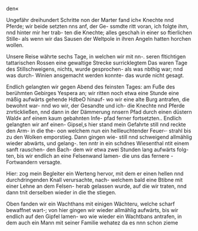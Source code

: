 den«

Ungefähr dreihundert Schritte non der Marter fand ich«
Knechte nnd Pferde; wir beide setzten nns anf, der Ge-
ssmdte ritt voran, ich folgte ihm, nnd hinter mir her trab-
ten die Knechte; alles geschah in einer so ftierlichen Stille-
als wenn wir das Sausen der Weltpole in ihren Angeln
hatten horchen wollen.

Unsere Reise währte sechs Tage, in welchen wir mit nn-.
seren fltichtigen tattarischen Rossen eine gewaltige Strecke
surricklegtem Das waren Tage des Stillschweigens, nichts,
wurde gesprochen- als was nbthig war; nnd was durch-
Winien ansgemacht werden konnte- das wurde nicht gesagt.

Endlich gelangten wir gegen Abend des feinsten Tages:
am Fuße des berühmten Gebirges Yespera an; wir ritten
noch etwa eine Stunde eine mäßig aufwärts gehende HdbeO
hinauf- wo wir eine alte Burg antrafen, die bewohnt war-
nnd wo wir, der Gesandte und ich- die Knechte nnd Pferde
znrtickließen, nnd dann in der Dämmerung nnsern Pfad
durch einen düstern Wald« anf einem kaum gebahnten Infe-
pfad ferner fortsetzten.. Endlich gelangten wir anf einen-
Gipsel,s hier stand mein Gefahrte still nnd reckte den Arm-
in die the- oon welchem nun ein hellleuchtender Feuer-·
strahl bis zu den Wolken emporstieg. Dann gingen wie-
still nnd schweigend allmählig wieder abwärts, und gelang-.
ten nntr in ein schdnes Wiesenthal ntit einem sanft rauschen-
den Bach- dem wir etwa zwei Stunden lang aufwärts folg-
ten, bis wir endlich an eine Felsenwand lamen- die uns
das fernere -Fortwandern versagte.

Hier: zog mein Begleiter ein Werteng hervor, mit dem
er einen hellen nnd durchdringenden Knall verursachte, nach-
welchem bald eine Btibne mit einer Lehne an dem Felsen-
herab gelassen wurde, auf die wir traten, nnd dann tnit
derselben wieder in die the stiegen.

Oben fanden wir ein Wachthans mit einigen Wächteru,
welche scharf bewaffnet wart-; von hier gingen wir wieder
allmählig aufwärts, bis wir endlich auf den Gipfel lamen-
wo wie wieder ein Wachtbans antrafen, in dem auch ein
Mann mit seiner Familie wehatez da es nnn schon zieme

